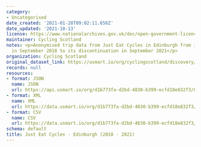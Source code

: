 ```yaml
---
category:
- Uncategorised
date_created: '2021-01-28T09:02:11.656Z'
date_updated: '2021-10-13'
license: https://www.nationalarchives.gov.uk/doc/open-government-licence/version/3/
maintainer: Cycling Scotland
notes: <p>Anonymised trip data from Just Eat Cycles in Edinburgh from its inception
  in September 2018 to its discontinuation in September 2021</p>
organization: Cycling Scotland
original_dataset_link: https://usmart.io/org/cyclingscotland/discovery/discovery-view-detail/8550147c-9ce2-4382-929d-3b4ab43e554f
records: null
resources:
- format: JSON
  name: JSON
  url: https://api.usmart.io/org/d1b773fa-d2bd-4830-b399-ecfd18e832f3/80324843-fa22-4e40-92b4-4a97f0b0be2c/2/urql
- format: XML
  name: XML
  url: https://data.usmart.io/org/d1b773fa-d2bd-4830-b399-ecfd18e832f3/resource?resourceGUID=5872e566-d5ac-4059-a38b-e2ae4a228fae
- format: CSV
  name: CSV
  url: https://data.usmart.io/org/d1b773fa-d2bd-4830-b399-ecfd18e832f3/resource?resourceGUID=f8a61a46-1ebd-45f0-9892-da341631260c
schema: default
title: Just Eat Cycles - Edinburgh (2018 - 2021)
---
```

